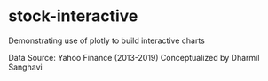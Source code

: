 # stock-interactive
Demonstrating use of plotly to build interactive charts

Data Source: Yahoo Finance (2013-2019)
Conceptualized by Dharmil Sanghavi
